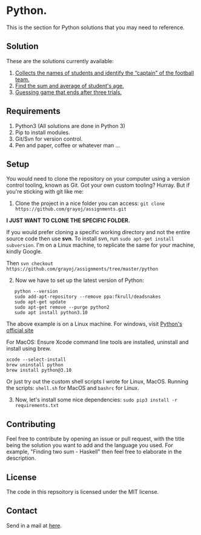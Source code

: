 # Python.

This is the section for Python solutions that you may need to reference.

## Solution

These are the solutions currently available:

1. [Collects the names of students and identify the “captain” of the football team.](https://github.com/grayoj/assignments/blob/master/python/captain-of-class.py)
2. [Find the sum and average of student's age.](https://github.com/grayoj/assignments/blob/master/python/sum-of-students-age.py)
3. [Guessing game that ends after three trials.](https://github.com/grayoj/assignments/blob/master/python/guessing-game-3-trials.py)

## Requirements

1. Python3 (All solutions are done in Python 3)
2. Pip to install modules.
3. Git/Svn for version control.
4. Pen and paper, coffee or whatever man ...

## Setup

You would need to clone the repository on your computer using a version control tooling, known as Git. Got your own custom tooling? Hurray.
But if you're sticking with git like me:

1. Clone the project in a nice folder you can access:
   `git clone https://github.com/grayoj/assignments.git`

**I JUST WANT TO CLONE THE SPECIFIC FOLDER.**

If you would prefer cloning a specific working directory and not the entire source code then use **svn**. To install svn, run `sudo apt-get install subversion`. I'm on a Linux machine, to replicate the same for your machine, kindly Google.

Then `svn checkout https://github.com/grayoj/assignments/tree/master/python`

2. Now we have to set up the latest version of Python:

```
   python --version
   sudo add-apt-repository --remove ppa:fkrull/deadsnakes
   sudo apt-get update
   sudo apt-get remove --purge python2
   sudo apt install python3.10
```

The above example is on a Linux machine. For windows, visit <a href="python.org">Python's official site</a>

For MacOS:
Ensure Xcode command line tools are installed, uninstall and install using brew.

```
xcode --select-install
brew uninstall python
brew install python@3.10
```

Or just try out the custom shell scripts I wrote for Linux, MacOS.
Running the scripts: `shell.sh` for MacOS and `bashrc` for Linux.

3. Now, let's install some nice dependencies: `sudo pip3 install -r requirements.txt`

## Contributing

Feel free to contribute by opening an issue or pull request, with the title being the solution you want to add and the language you used.
For example, "Finding two sum - Haskell" then feel free to elaborate in the description.

## License

The code in this repsoitory is licensed under the MIT license.

## Contact

Send in a mail at [here](mailto:mgeraldoj07@gmail.com).
